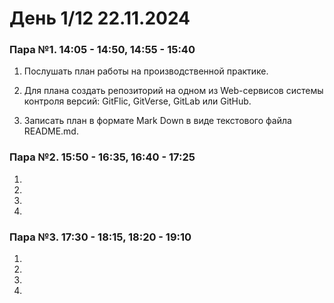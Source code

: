 # День 1/12 22.11.2024

### Пара №1. 14:05 - 14:50, 14:55 - 15:40
1. Послушать план работы на производственной практике.

2. Для плана создать репозиторий на одном из Web-сервисов системы контроля версий: GitFlic, GitVerse, GitLab или GitHub.

3. Записать план в формате Mark Down в виде текстового файла README.md.

### Пара №2. 15:50 - 16:35, 16:40 - 17:25
1. 

2. 

3. 

4. 

### Пара №3. 17:30 - 18:15, 18:20 - 19:10
1. 

2. 

3. 

4. 